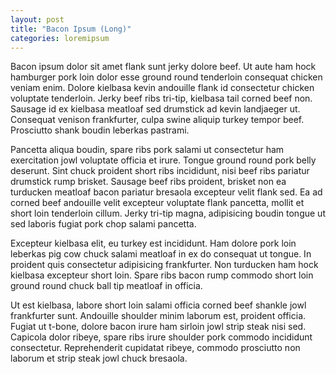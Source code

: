 ```yaml
---
layout: post
title: "Bacon Ipsum (Long)"
categories: loremipsum
---
```


Bacon ipsum dolor sit amet flank sunt jerky dolore beef. Ut aute ham hock hamburger pork loin dolor esse ground round tenderloin consequat chicken veniam enim. Dolore kielbasa kevin andouille flank id consectetur chicken voluptate tenderloin. Jerky beef ribs tri-tip, kielbasa tail corned beef non. Sausage id ex kielbasa meatloaf sed drumstick ad kevin landjaeger ut. Consequat venison frankfurter, culpa swine aliquip turkey tempor beef. Prosciutto shank boudin leberkas pastrami.

Pancetta aliqua boudin, spare ribs pork salami ut consectetur ham exercitation jowl voluptate officia et irure. Tongue ground round pork belly deserunt. Sint chuck proident short ribs incididunt, nisi beef ribs pariatur drumstick rump brisket. Sausage beef ribs proident, brisket non ea turducken meatloaf bacon pariatur bresaola excepteur velit flank sed. Ea ad corned beef andouille velit excepteur voluptate flank pancetta, mollit et short loin tenderloin cillum. Jerky tri-tip magna, adipisicing boudin tongue ut sed laboris fugiat pork chop salami pancetta.

Excepteur kielbasa elit, eu turkey est incididunt. Ham dolore pork loin leberkas pig cow chuck salami meatloaf in ex do consequat ut tongue. In proident quis consectetur adipisicing frankfurter. Non turducken ham hock kielbasa excepteur short loin. Spare ribs bacon rump commodo short loin ground round chuck ball tip meatloaf in officia.

Ut est kielbasa, labore short loin salami officia corned beef shankle jowl frankfurter sunt. Andouille shoulder minim laborum est, proident officia. Fugiat ut t-bone, dolore bacon irure ham sirloin jowl strip steak nisi sed. Capicola dolor ribeye, spare ribs irure shoulder pork commodo incididunt consectetur. Reprehenderit cupidatat ribeye, commodo prosciutto non laborum et strip steak jowl chuck bresaola.